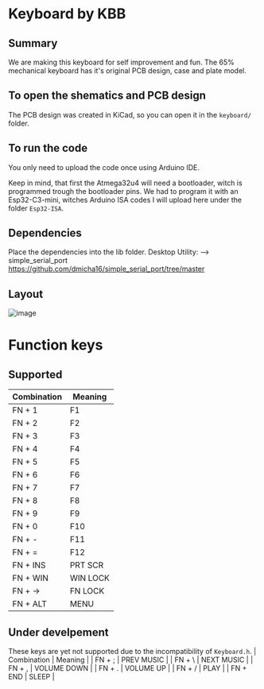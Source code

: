 # Keyboard by KBB

## Summary
We are making this keyboard for self improvement and fun. The 65% mechanical keyboard has it's original PCB design, case and plate model.

## To open the shematics and PCB design
The PCB design was created in KiCad, so you can open it in the `keyboard/` folder.

## To run the code
You only need to upload the code once using Arduino IDE.

Keep in mind, that first the Atmega32u4 will need a bootloader, witch is programmed trough the bootloader pins. We had to program it with an Esp32-C3-mini, witches Arduino ISA codes I will upload here under the folder `Esp32-ISA`.

## Dependencies
Place the dependencies into the lib folder.
Desktop Utility:
--> simple_serial_port https://github.com/dmicha16/simple_serial_port/tree/master

## Layout
![image](https://github.com/Asapgiri/kbb-keyboard/assets/102363485/fa3d3703-e9a0-4804-9f38-b8b7b074fe35)

# Function keys
## Supported
| Combination | Meaning  |
| ---         | ---      |
| FN + 1      | F1       |
| FN + 2      | F2       |
| FN + 3      | F3       |
| FN + 4      | F4       |
| FN + 5      | F5       |
| FN + 6      | F6       |
| FN + 7      | F7       |
| FN + 8      | F8       |
| FN + 9      | F9       |
| FN + 0      | F10      |
| FN + -      | F11      |
| FN + =      | F12      |
| FN + INS    | PRT SCR  |
| FN + WIN    | WIN LOCK |
| FN + ->     | FN LOCK  |
| FN + ALT    | MENU     |

## Under develpement
These keys are yet not supported due to the incompatibility of `Keyboard.h`.
| Combination | Meaning     |
| FN + ;      | PREV MUSIC  |
| FN + \      | NEXT  MUSIC |
| FN + ,      | VOLUME DOWN |
| FN + .      | VOLUME UP   |
| FN + /      | PLAY        |
| FN + END    | SLEEP       |
